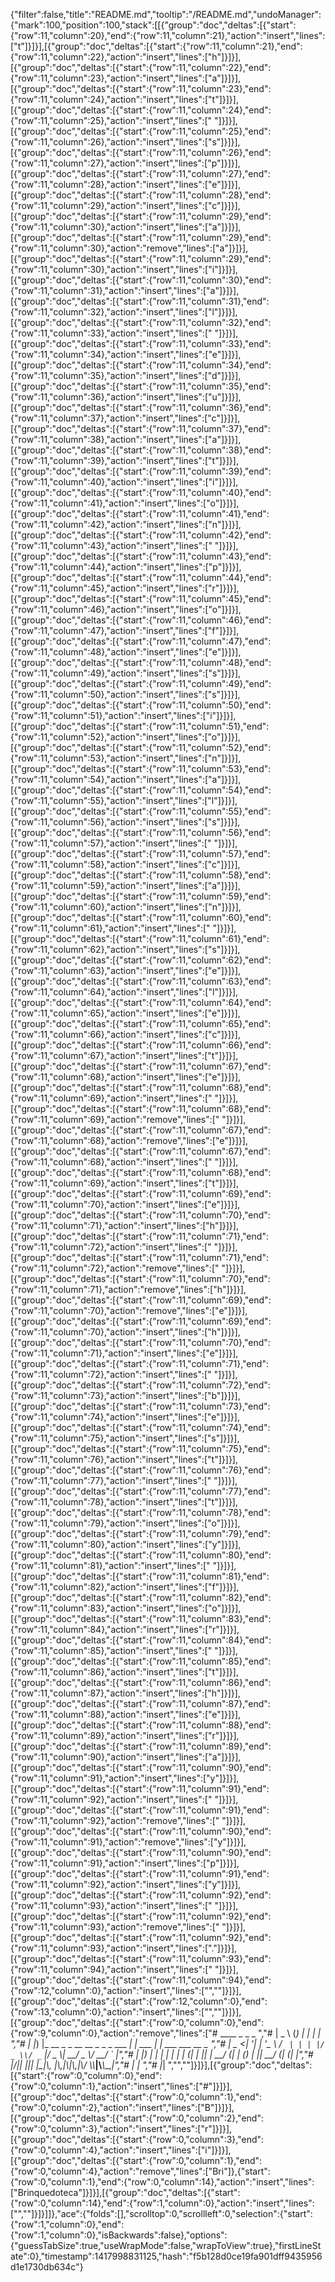 {"filter":false,"title":"README.md","tooltip":"/README.md","undoManager":{"mark":100,"position":100,"stack":[[{"group":"doc","deltas":[{"start":{"row":11,"column":20},"end":{"row":11,"column":21},"action":"insert","lines":["t"]}]}],[{"group":"doc","deltas":[{"start":{"row":11,"column":21},"end":{"row":11,"column":22},"action":"insert","lines":["h"]}]}],[{"group":"doc","deltas":[{"start":{"row":11,"column":22},"end":{"row":11,"column":23},"action":"insert","lines":["a"]}]}],[{"group":"doc","deltas":[{"start":{"row":11,"column":23},"end":{"row":11,"column":24},"action":"insert","lines":["t"]}]}],[{"group":"doc","deltas":[{"start":{"row":11,"column":24},"end":{"row":11,"column":25},"action":"insert","lines":[" "]}]}],[{"group":"doc","deltas":[{"start":{"row":11,"column":25},"end":{"row":11,"column":26},"action":"insert","lines":["s"]}]}],[{"group":"doc","deltas":[{"start":{"row":11,"column":26},"end":{"row":11,"column":27},"action":"insert","lines":["p"]}]}],[{"group":"doc","deltas":[{"start":{"row":11,"column":27},"end":{"row":11,"column":28},"action":"insert","lines":["e"]}]}],[{"group":"doc","deltas":[{"start":{"row":11,"column":28},"end":{"row":11,"column":29},"action":"insert","lines":["c"]}]}],[{"group":"doc","deltas":[{"start":{"row":11,"column":29},"end":{"row":11,"column":30},"action":"insert","lines":["a"]}]}],[{"group":"doc","deltas":[{"start":{"row":11,"column":29},"end":{"row":11,"column":30},"action":"remove","lines":["a"]}]}],[{"group":"doc","deltas":[{"start":{"row":11,"column":29},"end":{"row":11,"column":30},"action":"insert","lines":["i"]}]}],[{"group":"doc","deltas":[{"start":{"row":11,"column":30},"end":{"row":11,"column":31},"action":"insert","lines":["a"]}]}],[{"group":"doc","deltas":[{"start":{"row":11,"column":31},"end":{"row":11,"column":32},"action":"insert","lines":["l"]}]}],[{"group":"doc","deltas":[{"start":{"row":11,"column":32},"end":{"row":11,"column":33},"action":"insert","lines":[" "]}]}],[{"group":"doc","deltas":[{"start":{"row":11,"column":33},"end":{"row":11,"column":34},"action":"insert","lines":["e"]}]}],[{"group":"doc","deltas":[{"start":{"row":11,"column":34},"end":{"row":11,"column":35},"action":"insert","lines":["d"]}]}],[{"group":"doc","deltas":[{"start":{"row":11,"column":35},"end":{"row":11,"column":36},"action":"insert","lines":["u"]}]}],[{"group":"doc","deltas":[{"start":{"row":11,"column":36},"end":{"row":11,"column":37},"action":"insert","lines":["c"]}]}],[{"group":"doc","deltas":[{"start":{"row":11,"column":37},"end":{"row":11,"column":38},"action":"insert","lines":["a"]}]}],[{"group":"doc","deltas":[{"start":{"row":11,"column":38},"end":{"row":11,"column":39},"action":"insert","lines":["t"]}]}],[{"group":"doc","deltas":[{"start":{"row":11,"column":39},"end":{"row":11,"column":40},"action":"insert","lines":["i"]}]}],[{"group":"doc","deltas":[{"start":{"row":11,"column":40},"end":{"row":11,"column":41},"action":"insert","lines":["o"]}]}],[{"group":"doc","deltas":[{"start":{"row":11,"column":41},"end":{"row":11,"column":42},"action":"insert","lines":["n"]}]}],[{"group":"doc","deltas":[{"start":{"row":11,"column":42},"end":{"row":11,"column":43},"action":"insert","lines":[" "]}]}],[{"group":"doc","deltas":[{"start":{"row":11,"column":43},"end":{"row":11,"column":44},"action":"insert","lines":["p"]}]}],[{"group":"doc","deltas":[{"start":{"row":11,"column":44},"end":{"row":11,"column":45},"action":"insert","lines":["r"]}]}],[{"group":"doc","deltas":[{"start":{"row":11,"column":45},"end":{"row":11,"column":46},"action":"insert","lines":["o"]}]}],[{"group":"doc","deltas":[{"start":{"row":11,"column":46},"end":{"row":11,"column":47},"action":"insert","lines":["f"]}]}],[{"group":"doc","deltas":[{"start":{"row":11,"column":47},"end":{"row":11,"column":48},"action":"insert","lines":["e"]}]}],[{"group":"doc","deltas":[{"start":{"row":11,"column":48},"end":{"row":11,"column":49},"action":"insert","lines":["s"]}]}],[{"group":"doc","deltas":[{"start":{"row":11,"column":49},"end":{"row":11,"column":50},"action":"insert","lines":["s"]}]}],[{"group":"doc","deltas":[{"start":{"row":11,"column":50},"end":{"row":11,"column":51},"action":"insert","lines":["i"]}]}],[{"group":"doc","deltas":[{"start":{"row":11,"column":51},"end":{"row":11,"column":52},"action":"insert","lines":["o"]}]}],[{"group":"doc","deltas":[{"start":{"row":11,"column":52},"end":{"row":11,"column":53},"action":"insert","lines":["n"]}]}],[{"group":"doc","deltas":[{"start":{"row":11,"column":53},"end":{"row":11,"column":54},"action":"insert","lines":["a"]}]}],[{"group":"doc","deltas":[{"start":{"row":11,"column":54},"end":{"row":11,"column":55},"action":"insert","lines":["l"]}]}],[{"group":"doc","deltas":[{"start":{"row":11,"column":55},"end":{"row":11,"column":56},"action":"insert","lines":["s"]}]}],[{"group":"doc","deltas":[{"start":{"row":11,"column":56},"end":{"row":11,"column":57},"action":"insert","lines":[" "]}]}],[{"group":"doc","deltas":[{"start":{"row":11,"column":57},"end":{"row":11,"column":58},"action":"insert","lines":["c"]}]}],[{"group":"doc","deltas":[{"start":{"row":11,"column":58},"end":{"row":11,"column":59},"action":"insert","lines":["a"]}]}],[{"group":"doc","deltas":[{"start":{"row":11,"column":59},"end":{"row":11,"column":60},"action":"insert","lines":["n"]}]}],[{"group":"doc","deltas":[{"start":{"row":11,"column":60},"end":{"row":11,"column":61},"action":"insert","lines":[" "]}]}],[{"group":"doc","deltas":[{"start":{"row":11,"column":61},"end":{"row":11,"column":62},"action":"insert","lines":["s"]}]}],[{"group":"doc","deltas":[{"start":{"row":11,"column":62},"end":{"row":11,"column":63},"action":"insert","lines":["e"]}]}],[{"group":"doc","deltas":[{"start":{"row":11,"column":63},"end":{"row":11,"column":64},"action":"insert","lines":["l"]}]}],[{"group":"doc","deltas":[{"start":{"row":11,"column":64},"end":{"row":11,"column":65},"action":"insert","lines":["e"]}]}],[{"group":"doc","deltas":[{"start":{"row":11,"column":65},"end":{"row":11,"column":66},"action":"insert","lines":["c"]}]}],[{"group":"doc","deltas":[{"start":{"row":11,"column":66},"end":{"row":11,"column":67},"action":"insert","lines":["t"]}]}],[{"group":"doc","deltas":[{"start":{"row":11,"column":67},"end":{"row":11,"column":68},"action":"insert","lines":["e"]}]}],[{"group":"doc","deltas":[{"start":{"row":11,"column":68},"end":{"row":11,"column":69},"action":"insert","lines":[" "]}]}],[{"group":"doc","deltas":[{"start":{"row":11,"column":68},"end":{"row":11,"column":69},"action":"remove","lines":[" "]}]}],[{"group":"doc","deltas":[{"start":{"row":11,"column":67},"end":{"row":11,"column":68},"action":"remove","lines":["e"]}]}],[{"group":"doc","deltas":[{"start":{"row":11,"column":67},"end":{"row":11,"column":68},"action":"insert","lines":[" "]}]}],[{"group":"doc","deltas":[{"start":{"row":11,"column":68},"end":{"row":11,"column":69},"action":"insert","lines":["t"]}]}],[{"group":"doc","deltas":[{"start":{"row":11,"column":69},"end":{"row":11,"column":70},"action":"insert","lines":["e"]}]}],[{"group":"doc","deltas":[{"start":{"row":11,"column":70},"end":{"row":11,"column":71},"action":"insert","lines":["h"]}]}],[{"group":"doc","deltas":[{"start":{"row":11,"column":71},"end":{"row":11,"column":72},"action":"insert","lines":[" "]}]}],[{"group":"doc","deltas":[{"start":{"row":11,"column":71},"end":{"row":11,"column":72},"action":"remove","lines":[" "]}]}],[{"group":"doc","deltas":[{"start":{"row":11,"column":70},"end":{"row":11,"column":71},"action":"remove","lines":["h"]}]}],[{"group":"doc","deltas":[{"start":{"row":11,"column":69},"end":{"row":11,"column":70},"action":"remove","lines":["e"]}]}],[{"group":"doc","deltas":[{"start":{"row":11,"column":69},"end":{"row":11,"column":70},"action":"insert","lines":["h"]}]}],[{"group":"doc","deltas":[{"start":{"row":11,"column":70},"end":{"row":11,"column":71},"action":"insert","lines":["e"]}]}],[{"group":"doc","deltas":[{"start":{"row":11,"column":71},"end":{"row":11,"column":72},"action":"insert","lines":[" "]}]}],[{"group":"doc","deltas":[{"start":{"row":11,"column":72},"end":{"row":11,"column":73},"action":"insert","lines":["b"]}]}],[{"group":"doc","deltas":[{"start":{"row":11,"column":73},"end":{"row":11,"column":74},"action":"insert","lines":["e"]}]}],[{"group":"doc","deltas":[{"start":{"row":11,"column":74},"end":{"row":11,"column":75},"action":"insert","lines":["s"]}]}],[{"group":"doc","deltas":[{"start":{"row":11,"column":75},"end":{"row":11,"column":76},"action":"insert","lines":["t"]}]}],[{"group":"doc","deltas":[{"start":{"row":11,"column":76},"end":{"row":11,"column":77},"action":"insert","lines":[" "]}]}],[{"group":"doc","deltas":[{"start":{"row":11,"column":77},"end":{"row":11,"column":78},"action":"insert","lines":["t"]}]}],[{"group":"doc","deltas":[{"start":{"row":11,"column":78},"end":{"row":11,"column":79},"action":"insert","lines":["o"]}]}],[{"group":"doc","deltas":[{"start":{"row":11,"column":79},"end":{"row":11,"column":80},"action":"insert","lines":["y"]}]}],[{"group":"doc","deltas":[{"start":{"row":11,"column":80},"end":{"row":11,"column":81},"action":"insert","lines":[" "]}]}],[{"group":"doc","deltas":[{"start":{"row":11,"column":81},"end":{"row":11,"column":82},"action":"insert","lines":["f"]}]}],[{"group":"doc","deltas":[{"start":{"row":11,"column":82},"end":{"row":11,"column":83},"action":"insert","lines":["o"]}]}],[{"group":"doc","deltas":[{"start":{"row":11,"column":83},"end":{"row":11,"column":84},"action":"insert","lines":["r"]}]}],[{"group":"doc","deltas":[{"start":{"row":11,"column":84},"end":{"row":11,"column":85},"action":"insert","lines":[" "]}]}],[{"group":"doc","deltas":[{"start":{"row":11,"column":85},"end":{"row":11,"column":86},"action":"insert","lines":["t"]}]}],[{"group":"doc","deltas":[{"start":{"row":11,"column":86},"end":{"row":11,"column":87},"action":"insert","lines":["h"]}]}],[{"group":"doc","deltas":[{"start":{"row":11,"column":87},"end":{"row":11,"column":88},"action":"insert","lines":["e"]}]}],[{"group":"doc","deltas":[{"start":{"row":11,"column":88},"end":{"row":11,"column":89},"action":"insert","lines":["r"]}]}],[{"group":"doc","deltas":[{"start":{"row":11,"column":89},"end":{"row":11,"column":90},"action":"insert","lines":["a"]}]}],[{"group":"doc","deltas":[{"start":{"row":11,"column":90},"end":{"row":11,"column":91},"action":"insert","lines":["y"]}]}],[{"group":"doc","deltas":[{"start":{"row":11,"column":91},"end":{"row":11,"column":92},"action":"insert","lines":[" "]}]}],[{"group":"doc","deltas":[{"start":{"row":11,"column":91},"end":{"row":11,"column":92},"action":"remove","lines":[" "]}]}],[{"group":"doc","deltas":[{"start":{"row":11,"column":90},"end":{"row":11,"column":91},"action":"remove","lines":["y"]}]}],[{"group":"doc","deltas":[{"start":{"row":11,"column":90},"end":{"row":11,"column":91},"action":"insert","lines":["p"]}]}],[{"group":"doc","deltas":[{"start":{"row":11,"column":91},"end":{"row":11,"column":92},"action":"insert","lines":["y"]}]}],[{"group":"doc","deltas":[{"start":{"row":11,"column":92},"end":{"row":11,"column":93},"action":"insert","lines":[" "]}]}],[{"group":"doc","deltas":[{"start":{"row":11,"column":92},"end":{"row":11,"column":93},"action":"remove","lines":[" "]}]}],[{"group":"doc","deltas":[{"start":{"row":11,"column":92},"end":{"row":11,"column":93},"action":"insert","lines":["."]}]}],[{"group":"doc","deltas":[{"start":{"row":11,"column":93},"end":{"row":11,"column":94},"action":"insert","lines":[" "]}]}],[{"group":"doc","deltas":[{"start":{"row":11,"column":94},"end":{"row":12,"column":0},"action":"insert","lines":["",""]}]}],[{"group":"doc","deltas":[{"start":{"row":12,"column":0},"end":{"row":13,"column":0},"action":"insert","lines":["",""]}]}],[{"group":"doc","deltas":[{"start":{"row":0,"column":0},"end":{"row":9,"column":0},"action":"remove","lines":["#    ____       _                            _       _                 ","#   |  _ \\     (_)                          | |     | |                ","#   | |_) |_ __ _ _ __   __ _ _   _  ___  __| | ___ | |_ ___  ___ __ _ ","#   |  _ <| '__| | '_ \\ / _` | | | |/ _ \\/ _` |/ _ \\| __/ _ \\/ __/ _` |","#   | |_) | |  | | | | | (_| | |_| |  __/ (_| | (_) | ||  __/ (_| (_| |","#   |____/|_|  |_|_| |_|\\__, |\\__,_|\\___|\\__,_|\\___/ \\__\\___|\\___\\__,_|","#                          | |                                         ","#                          |_|                                         ","",""]}]}],[{"group":"doc","deltas":[{"start":{"row":0,"column":0},"end":{"row":0,"column":1},"action":"insert","lines":["#"]}]}],[{"group":"doc","deltas":[{"start":{"row":0,"column":1},"end":{"row":0,"column":2},"action":"insert","lines":["B"]}]}],[{"group":"doc","deltas":[{"start":{"row":0,"column":2},"end":{"row":0,"column":3},"action":"insert","lines":["r"]}]}],[{"group":"doc","deltas":[{"start":{"row":0,"column":3},"end":{"row":0,"column":4},"action":"insert","lines":["i"]}]}],[{"group":"doc","deltas":[{"start":{"row":0,"column":1},"end":{"row":0,"column":4},"action":"remove","lines":["Bri"]},{"start":{"row":0,"column":1},"end":{"row":0,"column":14},"action":"insert","lines":["Brinquedoteca"]}]}],[{"group":"doc","deltas":[{"start":{"row":0,"column":14},"end":{"row":1,"column":0},"action":"insert","lines":["",""]}]}]]},"ace":{"folds":[],"scrolltop":0,"scrollleft":0,"selection":{"start":{"row":1,"column":0},"end":{"row":1,"column":0},"isBackwards":false},"options":{"guessTabSize":true,"useWrapMode":false,"wrapToView":true},"firstLineState":0},"timestamp":1417998831125,"hash":"f5b128d0ce19fa901dff9435956d1e1730db634c"}